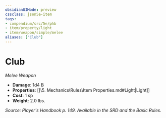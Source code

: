 ```yaml
---
obsidianUIMode: preview
cssclass: json5e-item
tags:
- compendium/src/5e/phb
- item/property/light
- item/weapon/simple/melee
aliases: ["Club"]
---
```

# Club
*Melee Weapon*  

- **Damage**: 1d4 B
- **Properties**: [[\5. Mechanics\Rules\Item Properties.md#Light|Light]]
- **Cost**: 1 sp
- **Weight**: 2.0 lbs.

*Source: Player's Handbook p. 149. Available in the SRD and the Basic Rules.*